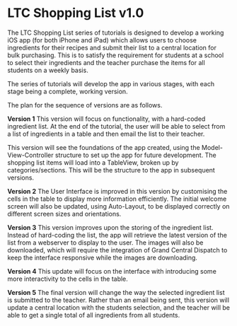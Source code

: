 # LTC Shopping List v1.0

The LTC Shopping List series of tutorials is designed to develop a working iOS app (for both iPhone and iPad) which allows users to choose ingredients for their recipes and submit their list to a central location for bulk purchasing. This is to satisfy the requirement for students at a school to select their ingredients and the teacher purchase the items for all students on a weekly basis.

The series of tutorials will develop the app in various stages, with each stage being a complete, working version.

The plan for the sequence of versions are as follows.

**Version 1** This version will focus on functionality, with a hard-coded ingredient list. At the end of the tutorial, the user will be able to select from a list of ingredients in a table and then email the list to their teacher.

This version will see the foundations of the app created, using the Model-View-Controller structure to set up the app for future development. The shopping list items will load into a TableView, broken up by categories/sections. This will be the structure to the app in subsequent versions.

**Version 2** The User Interface is improved in this version by customising the cells in the table to display more information efficiently. The initial welcome screen will also be updated, using Auto-Layout, to be displayed correctly on different screen sizes and orientations.

**Version 3** This version improves upon the storing of the ingredient list. Instead of hard-coding the list, the app will retrieve the latest version of the list from a webserver to display to the user. The images will also be downloaded, which will require the integration of Grand Central Dispatch to keep the interface responsive while the images are downloading.

**Version 4** This update will focus on the interface with introducing some more interactivity to the cells in the table.

**Version 5** The final version will change the way the selected ingredient list is submitted to the teacher. Rather than an email being sent, this version will update a central location with the students selection, and the teacher will be able to get a single total of all ingredients from all students.